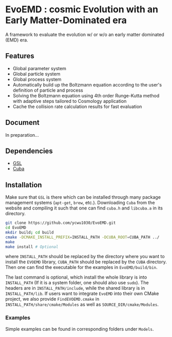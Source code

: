 # EvoEMD : cosmic Evolution with an Early Matter-Dominated era

A framework to evaluate the evolution w/ or w/o an early matter dominated (EMD) era.

## Features

- Global parameter system
- Global particle system
- Global process system
- Automatically build up the Boltzmann equation according to the user's definition of particle and process
- Solving the Boltzmann equation using 4th order Runge-Kutta method with adaptive steps tailored to Cosmology application
- Cache the collision rate calculation results for fast evaluation

## Document

In preparation...

## Dependencies

- [GSL](https://www.gnu.org/software/gsl/)
- [Cuba](http://www.feynarts.de/cuba/)

## Installation

Make sure that `GSL` is there which can be installed through many package management systems (`apt-get`, `brew`, etc.). Downloading `Cuba` from the website and compiling it such that one can find `cuba.h` and `libcuba.a` in its directory.

```bash
git clone https://github.com/ycwu1030/EvoEMD.git
cd EvoEMD
mkdir build; cd build
cmake -DCMAKE_INSTALL_PREFIX=INSTALL_PATH -DCUBA_ROOT=CUBA_PATH ../
make
make install # Optional
```
where `INSTALL_PATH` should be replaced by the directory where you want to install the `EVOEMD` library, `CUBA_PATH` should be replaced by the `CUBA` directory. Then one can find the executable for the examples in `EvoEMD/build/bin`.

The last command is optional, which install the whole library is into `INSTALL_PATH` (If it is a system folder, one should also use `sudo`). The headers are in `INSTALL_PATH/include`, while the shared library is in `INSTALL_PATH/lib`. If users want to integrate `EvoEMD` into their own CMake project, we also provide `FindEVOEMD.cmake` in `INSTALL_PATH/share/cmake/Modules` as well as `SOURCE_DIR/cmake/Modules`.

### Examples

Simple examples can be found in corresponding folders under `Models`.
